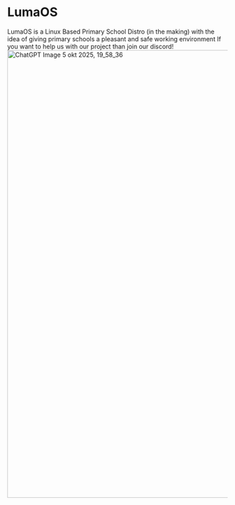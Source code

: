 # LumaOS
LumaOS is a Linux Based Primary School Distro (in the making) with the idea of ​​giving primary schools a pleasant and safe working environment
If you want to help us with our project than join our discord!
<img width="1024" height="1024" alt="ChatGPT Image 5 okt 2025, 19_58_36" src="https://github.com/user-attachments/assets/d57ca374-8591-41f1-b694-32e0f6ff61db" />
